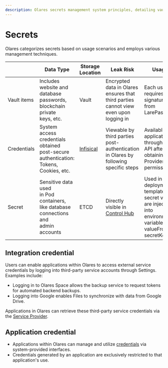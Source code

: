 ```yaml
---
description: Olares secrets management system principles, detailing vault items, credentials, secrets and integration credentials classification. Explains sensitive data storage strategies.
---
```

# Secrets

Olares categorizes secrets based on usage scenarios and employs various management techniques.

|             | Data Type                                                                                                | Storage Location                    | Leak Risk                                                                       | Usage                                                                                                                  |
|-------------|----------------------------------------------------------------------------------------------------------|-------------------------------------|---------------------------------------------------------------------------------|------------------------------------------------------------------------------------------------------------------------|
| Vault items | Includes website and <br/>database passwords, <br/>blockchain private <br/>keys, etc.                    | Vault                               | Encrypted data in Olares ensures that third parties cannot view even upon logging in | Each use requires a signature from LarePass                                                                            |
| Credentials | System access <br/>credentials obtained<br/> post-secure<br/> authentication:<br/> Tokens, Cookies, etc. | [Infisical](https://infisical.com/) | Viewable by third parties post-authentication in Olares by following specific steps | Available to applications through an API after obtaining Provider permissions                                          |
| Secret      | Sensitive data used<br/> in Pod containers,<br/> like database <br/>connections and <br/> admin accounts       | ETCD                                | Directly visible in [Control Hub](../../manual/olares/controlhub/manage-workload)                                       | Used in Helm deployment templates; secret values are injected into environment variables via valueFrom -> secretKeyRef |

## Integration credential 

Users can enable applications within Olares to access external service credentials by logging into third-party service accounts through Settings. Examples include:

- Logging in to Olares Space allows the backup service to request tokens for automated backend backups.
- Logging into Google enables Files to synchronize with data from Google Drive.

Applications in Olares can retrieve these third-party service credentials via the [Service Provider](../develop/advanced/provider.md).

## Application credential

- Applications within Olares can manage and utilize [credentials](../develop/advanced/secret.md) via system-provided interfaces.
- Credentials generated by an application are exclusively restricted to that application's use.